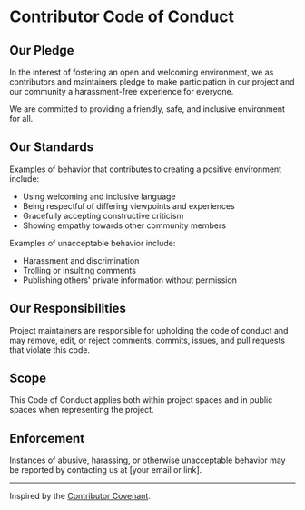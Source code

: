 # Contributor Code of Conduct

## Our Pledge

In the interest of fostering an open and welcoming environment, we as contributors and maintainers pledge to make participation in our project and our community a harassment-free experience for everyone.

We are committed to providing a friendly, safe, and inclusive environment for all.

## Our Standards

Examples of behavior that contributes to creating a positive environment include:

- Using welcoming and inclusive language
- Being respectful of differing viewpoints and experiences
- Gracefully accepting constructive criticism
- Showing empathy towards other community members

Examples of unacceptable behavior include:

- Harassment and discrimination
- Trolling or insulting comments
- Publishing others' private information without permission

## Our Responsibilities

Project maintainers are responsible for upholding the code of conduct and may remove, edit, or reject comments, commits, issues, and pull requests that violate this code.

## Scope

This Code of Conduct applies both within project spaces and in public spaces when representing the project.

## Enforcement

Instances of abusive, harassing, or otherwise unacceptable behavior may be reported by contacting us at [your email or link].

---

Inspired by the [Contributor Covenant](https://www.contributor-covenant.org).
